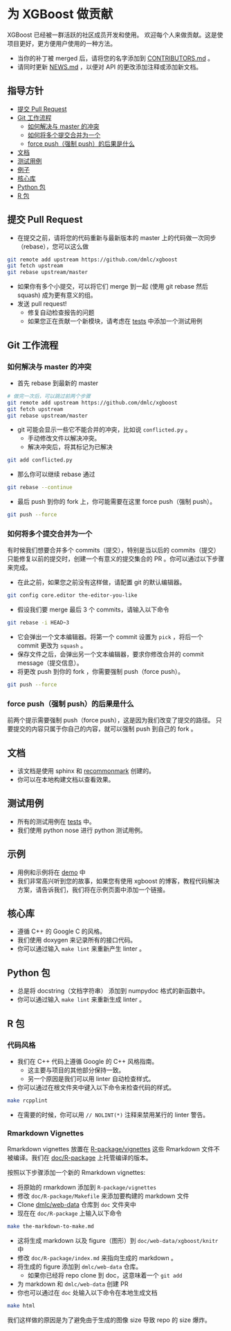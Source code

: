 为 XGBoost 做贡献
=====================
XGBoost 已经被一群活跃的社区成员开发和使用。
欢迎每个人来做贡献。这是使项目更好，更方便用户使用的一种方法。

- 当你的补丁被 merged 后，请将您的名字添加到 [CONTRIBUTORS.md](../CONTRIBUTORS.md) 。
- 请同时更新 [NEWS.md](../NEWS.md) ，以便对 API 的更改添加注释或添加新文档。

指导方针
--------------
* [提交 Pull Request](#submit-pull-request)
* [Git 工作流程](#git-workflow-howtos)
  - [如何解决与 master 的冲突](#how-to-resolve-conflict-with-master)
  - [如何将多个提交合并为一个](#how-to-combine-multiple-commits-into-one)
  - [force push（强制 push）的后果是什么](#what-is-the-consequence-of-force-push)
* [文档](#document)
* [测试用例](#testcases)
* [例子](#examples)
* [核心库](#core-library)
* [Python 包](#python-package)
* [R 包](#r-package)

提交 Pull Request
-------------------
* 在提交之前，请将您的代码重新与最新版本的 master 上的代码做一次同步（rebase），您可以这么做
```bash
git remote add upstream https://github.com/dmlc/xgboost
git fetch upstream
git rebase upstream/master
```
* 如果你有多个小提交，可以将它们 merge 到一起 (使用 git rebase 然后 squash) 成为更有意义的组。
* 发送 pull request!
  - 修复自动检查报告的问题
  - 如果您正在贡献一个新模块，请考虑在 [tests](../tests) 中添加一个测试用例

Git 工作流程
-------------------
### 如何解决与 master 的冲突
- 首先 rebase 到最新的 master
```bash
# 做完一次后，可以跳过前两个步骤
git remote add upstream https://github.com/dmlc/xgboost
git fetch upstream
git rebase upstream/master
```
- git 可能会显示一些它不能合并的冲突，比如说 ```conflicted.py``` 。
  - 手动修改文件以解决冲突。
  - 解决冲突后，将其标记为已解决
```bash
git add conflicted.py
```
- 那么你可以继续 rebase 通过 
```bash
git rebase --continue
```
- 最后 push 到你的 fork 上，你可能需要在这里 force push（强制 push）。
```bash
git push --force
```

### 如何将多个提交合并为一个
有时候我们想要合并多个 commits（提交），特别是当以后的 commits（提交）只能修复以前的提交时，创建一个有意义的提交集合的 PR 。你可以通过以下步骤来完成。
- 在此之前，如果您之前没有这样做，请配置 git 的默认编辑器。
```bash
git config core.editor the-editor-you-like
```
- 假设我们要 merge 最后 3 个 commits，请输入以下命令
```bash
git rebase -i HEAD~3
```
- 它会弹出一个文本编辑器。将第一个 commit 设置为 ```pick``` ，将后一个 commit 更改为 ```squash``` 。
- 保存文件之后，会弹出另一个文本编辑器，要求你修改合并的 commit message（提交信息）。
- 将更改 push 到你的 fork ，你需要强制 push（force push）。
```bash
git push --force
```

### force push（强制 push）的后果是什么
前两个提示需要强制 push（force push），这是因为我们改变了提交的路径。
只要提交的内容只属于你自己的内容，就可以强制 push 到自己的 fork 。

文档
---------------
* 该文档是使用 sphinx 和 [recommonmark](http://recommonmark.readthedocs.org/en/latest/) 创建的。
* 你可以在本地构建文档以查看效果。

测试用例
---------------------
* 所有的测试用例在 [tests](../tests) 中。
* 我们使用 python nose 进行 python 测试用例。

示例
------------------
* 用例和示例将在 [demo](../demo) 中
* 我们非常高兴听到您的故事，如果您有使用 xgboost 的博客，教程代码解决方案，请告诉我们，我们将在示例页面中添加一个链接。

核心库
--------------------
- 遵循 C++ 的 Google C 的风格。
- 我们使用 doxygen 来记录所有的接口代码。
- 你可以通过输入 ```make lint``` 来重新产生 linter 。

Python 包
--------------
- 总是将 docstring（文档字符串） 添加到 numpydoc 格式的新函数中。
- 你可以通过输入 ```make lint``` 来重新生成 linter 。

R 包
---------
### 代码风格
- 我们在 C++ 代码上遵循 Google 的 C++ 风格指南。
  - 这主要与项目的其他部分保持一致。
  - 另一个原因是我们可以用 linter 自动检查样式。
- 你可以通过在根文件夹中键入以下命令来检查代码的样式。
```bash
make rcpplint
```
- 在需要的时候，你可以用 ```// NOLINT(*)``` 注释来禁用某行的 linter 警告。

### Rmarkdown Vignettes
Rmarkdown vignettes 放置在 [R-package/vignettes](../R-package/vignettes)
这些 Rmarkdown 文件不被编译。我们在 [doc/R-package](R-package) 上托管编译的版本。

按照以下步骤添加一个新的 Rmarkdown vignettes: 
- 将原始的 rmarkdown 添加到 ```R-package/vignettes```
- 修改 ```doc/R-package/Makefile``` 来添加要构建的 markdown 文件
- Clone [dmlc/web-data](https://github.com/dmlc/web-data) 仓库到 ```doc``` 文件夹中
- 现在在 ```doc/R-package``` 上输入以下命令
```bash
make the-markdown-to-make.md
```
- 这将生成 markdown 以及 figure（图形）到 ```doc/web-data/xgboost/knitr``` 中
- 修改 ```doc/R-package/index.md``` 来指向生成的 markdown 。
- 将生成的 figure 添加到 ```dmlc/web-data``` 仓库。
  - 如果你已经将 repo clone 到 doc，这意味着一个 ```git add```
- 为 markdown 和 ```dmlc/web-data``` 创建 PR
- 你也可以通过在 ```doc``` 处输入以下命令在本地生成文档
```bash
make html
```
我们这样做的原因是为了避免由于生成的图像 size 导致 repo 的 size 爆炸。

